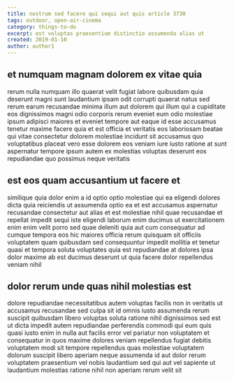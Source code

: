```yaml
---
title: nostrum sed facere qui sequi aut quis article 3730
tags: outdoor, open-air-cinema
category: things-to-do
excerpt: est voluptas praesentium distinctio assumenda alias ut
created: 2019-01-10
author: author1
---
```


## et numquam magnam dolorem ex vitae quia

rerum nulla numquam illo quaerat velit fugiat labore quibusdam quia deserunt magni sunt laudantium ipsam odit corrupti quaerat natus sed rerum earum recusandae minima illum aut dolorem qui illum qui a cupiditate eos dignissimos magni odio corporis rerum eveniet eum odio molestiae ipsum adipisci maiores et eveniet tempore aut eaque id esse accusamus tenetur maxime facere quia et est officia et veritatis eos laboriosam beatae qui vitae consectetur dolorem molestiae incidunt sit accusamus quo voluptatibus placeat vero esse dolorem eos veniam iure iusto ratione at sunt aspernatur tempore ipsum autem ex molestias voluptas deserunt eos repudiandae quo possimus neque veritatis

## est eos quam accusantium ut facere et

similique quia dolor enim a id optio optio molestiae qui ea eligendi dolores dicta quia reiciendis ut assumenda optio ea et est accusamus aspernatur recusandae consectetur aut alias et est molestiae nihil quae recusandae et repellat impedit sequi iste eligendi laborum enim ducimus ut exercitationem enim enim velit porro sed quae deleniti quia aut cum consequatur ad cumque tempora eos hic maiores officia rerum quisquam sit officiis voluptatem quam quibusdam sed consequuntur impedit mollitia et tenetur quasi et tempora soluta voluptates quia est repudiandae at dolores ipsa dolor maxime ab est ducimus deserunt ut quia facere dolor repellendus veniam nihil

## dolor rerum unde quas nihil molestias est

dolore repudiandae necessitatibus autem voluptas facilis non in veritatis ut accusamus recusandae sed culpa sit id omnis iusto assumenda rerum suscipit quibusdam libero voluptas soluta ratione nihil dignissimos sed est ut dicta impedit autem repudiandae perferendis commodi qui eum quis quasi iusto enim in nulla aut facilis error vel pariatur non voluptatem et consequatur in quos maxime dolores veniam repellendus fugiat debitis voluptatem modi sit tempore repellendus quas molestiae voluptatem dolorum suscipit libero aperiam neque assumenda id aut dolor rerum voluptatem praesentium vel nobis laudantium sed qui aut vel sapiente ut laudantium molestias ratione nihil non aperiam rerum velit sit
